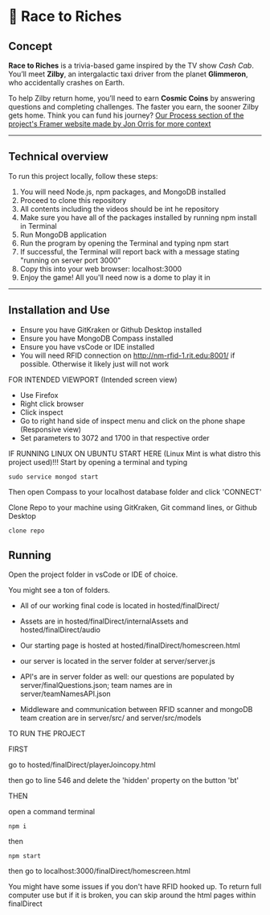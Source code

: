 # 🚕 Race to Riches

## Concept

**Race to Riches** is a trivia-based game inspired by the TV show *Cash Cab*. You’ll meet **Zilby**, an intergalactic taxi driver from the planet **Glimmeron**, who accidentally crashes on Earth.  

To help Zilby return home, you’ll need to earn **Cosmic Coins** by answering questions and completing challenges. The faster you earn, the sooner Zilby gets home. Think you can fund his journey?
[Our Process section of the project's Framer website made by Jon Orris for more context](https://racetorichesrit.framer.website/process)

---

## Technical overview

To run this project locally, follow these steps:

1. You will need Node.js, npm packages, and MongoDB installed
2. Proceed to clone this repository
3. All contents including the videos should be int he repository
4. Make sure you have all of the packages installed by running npm install in Terminal 
5. Run MongoDB application
6. Run the program by opening the Terminal and typing npm start
7. If successful, the Terminal will report back with a message stating "running on server port 3000"
8. Copy this into your web browser: localhost:3000
9. Enjoy the game! All you'll need now is a dome to play it in

---
## Installation and Use

- Ensure you have GitKraken or Github Desktop installed
- Ensure you have MongoDB Compass installed
- Ensure you have vsCode or IDE installed
- You will need RFID connection on http://nm-rfid-1.rit.edu:8001/ if possible. Otherwise it likely just will not work


FOR INTENDED VIEWPORT (Intended screen view) 
- Use Firefox 
- Right click browser
- Click inspect
- Go to right hand side of inspect menu and click on the phone shape (Responsive view) 
- Set parameters to 3072 and 1700 in that respective order

IF RUNNING LINUX ON UBUNTU START HERE (Linux Mint is what distro this project used)!!! 
Start by opening a terminal and typing 

```
sudo service mongod start
```
Then open Compass to your localhost database folder and click 'CONNECT'

Clone Repo to your machine using GitKraken, Git command lines, or Github Desktop

```
clone repo
```

## Running

Open the project folder in vsCode or IDE of choice. 

You might see a ton of folders. 

- All of our working final code is located in hosted/finalDirect/

- Assets are in hosted/finalDirect/internalAssets and hosted/finalDirect/audio

- Our starting page is hosted at hosted/finalDirect/homescreen.html

- our server is located in the server folder at server/server.js

- API's are in server folder as well: our questions are populated by server/finalQuestions.json; team names are in server/teamNamesAPI.json

- Middleware and communication between RFID scanner and mongoDB team creation are in server/src/ and server/src/models


TO RUN THE PROJECT

FIRST

go to hosted/finalDirect/playerJoincopy.html

then go to line 546 and delete the 'hidden' property on the button 'bt'

THEN

open a command terminal

```
npm i
```

then 
```
npm start
```

then go to localhost:3000/finalDirect/homescreen.html

You might have some issues if you don't have RFID hooked up. To return full computer use but if it is broken, you can skip around the html pages within finalDirect


